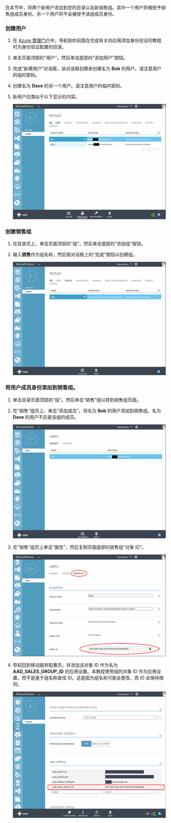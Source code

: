 在本节中，将两个新用户添加到您的目录以及新销售组。其中一个用户将被授予销售组成员身份。另一个用户将不会被授予该组成员身份。 

### 创建用户


1. 在 [Azure 管理门户](https://manage.windowsazure.cn)中，导航到你前面在完成有关向应用添加身份验证的教程时为身份验证配置的目录。
2. 单击页面顶部的“用户”。然后单击底部的“添加用户”按钮。 
3. 完成“新建用户”对话框，该对话框创建来创建名为 **Bob** 的用户。请注意用户的临时密码。 
4. 创建名为 **Dave** 的另一个用户。请注意用户的临时密码。
5. 新用户应类似于以下显示的内容。

    ![](./media/mobile-services-aad-rbac-create-sales-group/users.png)    


### 创建销售组


1. 在目录页上，单击页面顶部的“组”。然后单击底部的“添加组”按钮。 
2. 输入**销售**作为组名称，然后按对话框上的“完成”按钮以创建组。 

    ![](./media/mobile-services-aad-rbac-create-sales-group/sales-group.png)

### 将用户成员身份添加到销售组。


1. 单击目录页面顶部的“组”。然后单击“销售”组以转到销售组页面。 
2. 在“销售”组页上，单击“添加成员”。将名为 **Bob** 的用户添加到销售组。名为 **Dave** 的用户不应是该组的成员。

    ![](./media/mobile-services-aad-rbac-create-sales-group/group-membership.png)

2. 在“销售”组页上单击“属性”，然后复制页面底部的销售组“对象 ID”。

   
    ![](./media/mobile-services-aad-rbac-create-sales-group/sales-group-id.png)

3. 导航回到移动服务配置页，并添加该对象 ID 作为名为 **AAD\_SALES\_GROUP\_ID** 的应用设置。本教程使用组的对象 ID 作为应用设置，而不是基于组名称查找 ID。这是因为组名称可能会更改，而 ID 会保持相同。

    ![](./media/mobile-services-aad-rbac-create-sales-group/sales-group-id-app-setting.png)

<!---HONumber=Mooncake_0118_2016-->